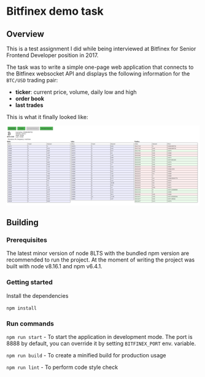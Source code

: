 # Bitfinex demo task

## Overview
This is a test assignment I did while being interviewed at Bitfinex for Senior Frontend Developer position in 2017.

The task was to write a simple one-page web application that connects to the Bitfinex websocket API and displays the following information for the `BTC/USD` trading pair:
* **ticker**: current price, volume, daily low and high
* **order book**
* **last trades**

This is what it finally looked like:

![illustration](demo/image.png)

## Building

### Prerequisites
The latest minor version of node 8LTS with the bundled npm version are recommended to run the project. At the moment of writing the project was built with node v8.16.1 and npm v6.4.1.
 
### Getting started
Install the dependencies

`npm install`

### Run commands
`npm run start` - To start the application in development mode. The port is 8888 by default, you can override it by setting 
`BITFINEX_PORT` env. variable.

`npm run build` - To create a minified build for production usage

`npm run lint` - To perform code style check
